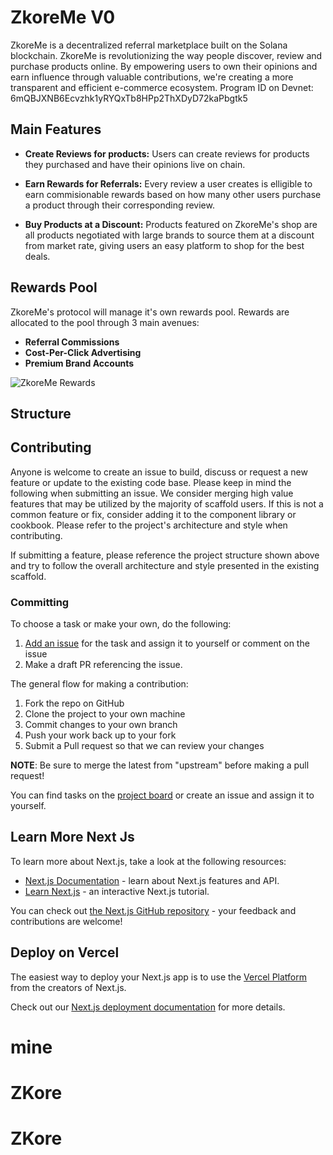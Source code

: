 
# ZkoreMe V0

ZkoreMe is a decentralized referral marketplace built on the Solana blockchain. 
ZkoreMe is revolutionizing the way people discover, review and purchase products online. By empowering users to own their opinions and earn influence through valuable contributions, we're creating a more transparent and efficient e-commerce ecosystem.
Program ID on Devnet: 6mQBJXNB6Ecvzhk1yRYQxTb8HPp2ThXDyD72kaPbgtk5

## Main Features

- **Create Reviews for products:** Users can create reviews for products they purchased and have their opinions live on chain.
 
- **Earn Rewards for Referrals:** Every review a user creates is elligible to earn commisionable rewards based on how many other users purchase a product through their corresponding review.

- **Buy Products at a Discount:** Products featured on ZkoreMe's shop are all products negotiated with large brands to source them at a discount from market rate, giving users an easy platform to shop for the best deals.

## Rewards Pool

ZkoreMe's protocol will manage it's own rewards pool. Rewards are allocated to the pool through 3 main avenues:
- **Referral Commissions**
- **Cost-Per-Click Advertising**
- **Premium Brand Accounts**
  
![ZkoreMe Rewards](https://github.com/ZkoreMe/ZKore/assets/94726453/c147a0d1-2429-4460-ac82-b72519ba7abe)

## Structure


## Contributing

Anyone is welcome to create an issue to build, discuss or request a new feature or update to the existing code base. Please keep in mind the following when submitting an issue. We consider merging high value features that may be utilized by the majority of scaffold users. If this is not a common feature or fix, consider adding it to the component library or cookbook. Please refer to the project's architecture and style when contributing. 

If submitting a feature, please reference the project structure shown above and try to follow the overall architecture and style presented in the existing scaffold.

### Committing

To choose a task or make your own, do the following:

1. [Add an issue](https://github.com/solana-dev-adv/solana-dapp-next/issues/new) for the task and assign it to yourself or comment on the issue
2. Make a draft PR referencing the issue.

The general flow for making a contribution:

1. Fork the repo on GitHub
2. Clone the project to your own machine
3. Commit changes to your own branch
4. Push your work back up to your fork
5. Submit a Pull request so that we can review your changes

**NOTE**: Be sure to merge the latest from "upstream" before making a 
pull request!

You can find tasks on the [project board](https://github.com/solana-dev-adv/solana-dapp-next/projects/1) 
or create an issue and assign it to yourself.


## Learn More Next Js

To learn more about Next.js, take a look at the following resources:

- [Next.js Documentation](https://nextjs.org/docs) - learn about Next.js features and API.
- [Learn Next.js](https://nextjs.org/learn) - an interactive Next.js tutorial.

You can check out [the Next.js GitHub repository](https://github.com/vercel/next.js/) - your feedback and contributions are welcome!

## Deploy on Vercel

The easiest way to deploy your Next.js app is to use the [Vercel Platform](https://vercel.com/new?utm_medium=default-template&filter=next.js&utm_source=create-next-app&utm_campaign=create-next-app-readme) from the creators of Next.js.

Check out our [Next.js deployment documentation](https://nextjs.org/docs/deployment) for more details.
# mine
# ZKore
# ZKore
